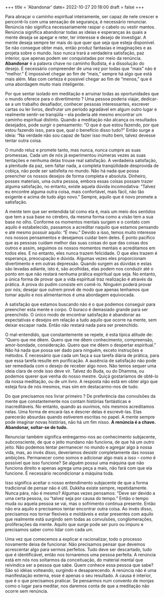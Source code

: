+++
title = 'Abandonar'
date= 2022-10-27 20:18:00
draft = false
+++

Para abraçar o caminho espiritual inteiramente, ser capaz de nele crescer e percorrê-lo com uma sensação de segurança, é necessário renunciar. Renúncia não significa necessariamente raspar o cabelo ou vestir mantos. Renúncia significa abandonar todas as ideias e esperanças às quais a mente deseja se apegar e reter, ter interesse e desejo de investigar. A mente deseja sempre ter mais do que quer que seja que esteja disponível. Se não consegue obter mais, então produz fantasias e imaginações e as projeta sobre o mundo. Isso nunca trará a verdadeira satisfação, paz interior, que apenas podem ser conquistadas por meio da renúncia. **Abandonar** é a palavra chave no caminho Budista, é a dissolução do desejo. É necessário compreender de uma vez por todas que “mais” não é “melhor.” É impossível chegar ao fim de “mais,” sempre há algo que está mais além. Mas com certeza é possível chegar ao fim de “menos,” que é uma abordagem muito mais inteligente.
	 
Por que sentar isolado em meditação e arruinar todas as oportunidades que o mundo oferece para o divertimento ? Uma pessoa poderia viajar, dedicar-se a um trabalho desafiador, conhecer pessoas interessantes, escrever cartas ou ler livros, desfrutar um período agradável em algum outro lugar e realmente sentir-se tranqüila – ela poderia até mesmo encontrar um caminho espiritual distinto. Quando a meditação não alcança os resultados desejados, pode surgir o pensamento: “O que é que estou fazendo, por que estou fazendo isso, para que, qual o benefício disso tudo?” Então surge a ideia: “Na verdade não sou capaz de fazer isso muito bem, talvez devesse tentar outra coisa.
	 
O mundo reluz e promete tanto, mas nunca, nunca cumpre as suas promessas. Cada um de nós já experimentou inúmeras vezes as suas tentações e nenhuma delas trouxe real satisfação. A verdadeira satisfação, a plenitude da paz, sem faltar nada, a completa tranqüilidade desprovida de cobiça, não pode ser satisfeita no mundo. Não há nada que possa preencher os nossos desejos de forma completa e absoluta. Dinheiro, posses materiais, uma outra pessoa, embora essas coisas possam trazer alguma satisfação, no entanto, existe aquela dúvida incomodativa: “Talvez eu encontre alguma outra coisa, mais confortável, mais fácil, não tão exigente e acima de tudo algo novo.” Sempre, aquilo que é novo promete a satisfação.
	 
A mente tem que ser entendida tal como ela é, mais um meio dos sentidos que tem a sua base no cérebro, da mesma forma como a visão tem a sua base no olho. Conforme os momentos mentais surgem e o contato com aquilo é estabelecido, passamos a acreditar naquilo que estamos pensando e até mesmo possuir aquilo: “É meu.” Devido a isso, temos muito interesse nos nossos pensamentos e desejamos cuidar bem deles. É ponto pacífico que as pessoas cuidam melhor das suas coisas do que das coisas dos outros e assim, seguimos os nossos momentos mentais e acreditamos em todos eles. E no entanto, eles nunca trazem felicidade. O que eles trazem é esperança, preocupação e dúvida. Algumas vezes eles proporcionam divertimento e em outras depressão. Quando surgem as dúvidas e estas são levadas adiante, isto é, são acolhidas, elas podem nos conduzir até o ponto em que não restará nenhuma prática espiritual que seja. No entanto, a única forma de provar que a vida espiritual traz realização é através da prática. A prova do pudim consiste em comê-lo. Ninguém poderá provar por nós; desejar que outrem provê de modo que apenas tenhamos que tomar aquilo e nos alimentarmos é uma abordagem equivocada.
	 
A satisfação que estamos buscando não é o que podemos conseguir para preencher esta mente e corpo. O buraco é demasiado grande para ser preenchido. O único modo de encontrar satisfação é abandonar as expectativas e desejos em relação a tudo aquilo que ocorre na mente, sem deixar escapar nada. Então não restará nada para ser preenchido.
    
O mal-entendido, que constantemente se repete, é esta típica atitude de: “Quero que me dêem. Quero que me dêem conhecimento, compreensão, amor-bondade, consideração. Quero que me dêem o despertar espiritual.” Não há nada que possa ser dado para ninguém, exceto instruções e métodos. É necessário que cada um faça a sua tarefa diária de prática, para que essa tarefa resulte em purificação. A ausência de satisfação não pode ser remediada com o desejo de receber algo novo. Não temos sequer uma ideia clara de onde isso deve vir. Talvez do Buda, ou do Dhamma, ou podemos querer que venha do nosso mestre. Quiçá gostaríamos de obtê-lo da nossa meditação, ou de um livro. A resposta não está em obter algo que esteja fora de nós mesmos, mas sim em destacarmo-nos de tudo.
    
Do que precisamos nos livrar primeiro ? De preferência das convulsões da mente que constantemente nos contam histórias fantásticas e inacreditáveis. No entanto, quando as ouvimos, nós mesmos acreditamos nelas. Uma forma de encará-las e descrer delas é escrevê-las. Elas parecerão absurdas quando estiverem escritas no papel. A mente sempre pode imaginar novas histórias, não há um fim nisso. **A renúncia é a chave. Abandonar, soltar-se de tudo.**
    
Renunciar também significa entregarmo-nos ao conhecimento subjacente, subconsciente, de que o jeito mundano não funciona, de que há um outro jeito. Não podemos tentar permanecer no mundo e agregar algo à nossa vida, mas, ao invés disso, deveríamos desistir completamente das nossas ambições. Permanecer como somos e adicionar algo mais a isso – como é possível que isso funcione? Se alguém possui uma máquina que não funciona direito e apenas agrega uma peça a mais, não fará com que ela funcione. É necessário recondicionar a máquina toda.
    
Isso significa aceitar o nosso entendimento subjacente de que a forma tradicional de pensar não é útil. Dukkha existe sempre, repetidamente. Nunca pára, não é mesmo? Algumas vezes pensamos: “Deve ser devido a uma certa pessoa, ou “talvez seja por causa do tempo.” Então o tempo muda ou aquela pessoa se vai, mas o sofrimento continua presente. Então não era aquilo e precisamos tentar encontrar outra coisa. Ao invés disso, precisamos nos tornar flexíveis e moldáveis e estar presentes com aquilo que realmente está surgindo sem todas as convulsões, conglomerações, proliferações da mente. Aquilo que surge pode ser puro ou impuro e precisamos saber como lidar com cada um.
    
Uma vez que comecemos a explicar e racionalizar, todo o processo novamente deixa de funcionar. Não precisamos pensar que devemos acrescentar algo para sermos perfeitos. Tudo deve ser descartado, tudo que é identificável, então nos tornaremos uma pessoa perfeita. A renúncia está em nós nos soltarmos da conceituação, do material mental que reivindica ser a pessoa que sabe. Quem conhece essa pessoa que sabe? São só idéias volteando, surgindo e desaparecendo. A renúncia não é uma manifestação externa, esse é apenas o seu resultado. A causa é interior, que é o que precisamos praticar. Se pensarmos num convento de monjas como o lugar para meditar, nos daremos conta de que a meditação não ocorre sem renúncia.
